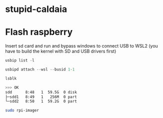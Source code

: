 # stupid-caldaia


# Flash raspberry
Insert sd card and run and bypass windows to connect USB to WSL2 (you have to build the kernel with SD and USB drivers first)
```powershell
usbip list -l
```

```powershell
usbipd attach --wsl --busid 1-1
```

```bash
lsblk

>>> OK
sdd      8:48   1  59.5G  0 disk
├─sdd1   8:49   1   256M  0 part
└─sdd2   8:50   1  59.2G  0 part
```

```bash
sudo rpi-imager
```
